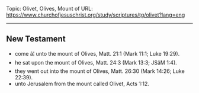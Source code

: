 Topic: Olivet, Olives, Mount of
URL: https://www.churchofjesuschrist.org/study/scriptures/tg/olivet?lang=eng

---

## New Testament

- come â¦ unto the mount of Olives, Matt. 21:1 (Mark 11:1; Luke 19:29).
- he sat upon the mount of Olives, Matt. 24:3 (Mark 13:3; JSâM 1:4).
- they went out into the mount of Olives, Matt. 26:30 (Mark 14:26; Luke 22:39).
- unto Jerusalem from the mount called Olivet, Acts 1:12.

